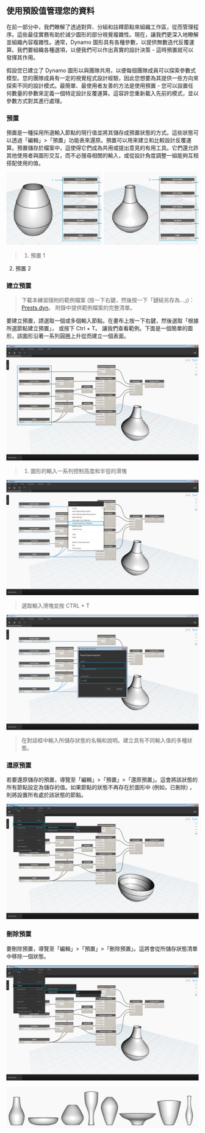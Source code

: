 

## 使用預設值管理您的資料

在前一部分中，我們瞭解了透過對齊、分組和註釋節點來組織工作區，從而管理程序。這些最佳實務有助於減少圖形的部分視覺複雜性。現在，讓我們更深入地瞭解並組織內容複雜性。通常，Dynamo 圖形具有各種參數，以提供無數迭代反覆運算。我們要組織各種選項，以便我們可以作出真實的設計決策 - 這時預置就可以發揮其作用。

假設您已建立了 Dynamo 圖形以與團隊共用，以便每個團隊成員可以探索參數式模型。您的團隊成員有一定的視覺程式設計經驗，因此您想要為其提供一些方向來探索不同的設計模式。最簡單、最使用者友善的方法是使用預置 - 您可以設置任何數量的參數來定義一個特定設計反覆運算。這容許您重新載入先前的模式，並以參數方式對其進行處理。

### 預置

預置是一種採用所選輸入節點的現行值並將其儲存成預置狀態的方式。這些狀態可以透過「編輯」>「預置」功能表來還原。預置可以用來建立和比較設計反覆運算。預置儲存於檔案中，這使得它們成為共用或提出意見的有用工具。它們還允許其他使用者與圖形交互，而不必搜尋相關的輸入，或從設計角度調整一組能夠互相搭配使用的值。

![](images/3-5/presetsA.png)

> 1. 預置 1
2. 預置 2

### 建立預置

> 下載本練習隨附的範例檔案 (按一下右鍵，然後按一下「鏈結另存為...」)： [Prests.dyn](datasets/3-5/Presets.dyn)。 附錄中提供範例檔案的完整清單。

要建立預置，請選取一個或多個輸入節點。在畫布上按一下右鍵，然後選取「根據所選節點建立預置」， 或按下 Ctrl + T。 讓我們查看範例。下面是一個簡單的圖形，該圖形沿著一系列圓圈上升從而建立一個表面。

![建立預置](images/3-5/presetsB.png)

> 1. 圖形的輸入一系列控制高度和半徑的滑塊

![建立預置](images/3-5/presetsC.png)

> 選取輸入滑塊並按 CTRL + T

![建立預置](images/3-5/presetsD.png)

> 在對話框中輸入所儲存狀態的名稱和說明。建立具有不同輸入值的多種狀態。

### 還原預置

若要還原儲存的預置，導覽至「編輯」>「預置」>「還原預置」。這會將該狀態的所有節點設定為儲存的值。如果節點的狀態不再存在於圖形中 (例如，已刪除) ，則將設置所有處於該狀態的節點。

![還原預置](images/3-5/presetsE.png)

### 刪除預置

要刪除預置，導覽至「編輯」>「預置」>「刪除預置」。這將會從所儲存狀態清單中移除一個狀態。

![刪除預置](images/3-5/presetsF.png)

![](images/3-5/presets07.png)

